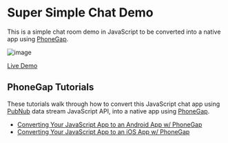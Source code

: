 # Super Simple Chat Demo


This is a simple chat room demo in JavaScript to be converted into a native app using [PhoneGap][pg].

![image](http://www.pubnub.com/blog/wp-content/uploads/2014/10/phonegap.jpg)

[Live Demo](http://pubnub.github.io/super-simple-chat/index.html)

## PhoneGap Tutorials

These tutorials walk through how to convert this JavaScript chat app using [PubNub][pubnub] data stream JavaScript API, into a native app using [PhoneGap][pg].

- [Converting Your JavaScript App to an Android App w/ PhoneGap](http://www.pubnub.com/blog/how-to-convert-your-javascript-app-into-an-android-app-with-phonegap/)
- [Converting Your JavaScript App to an iOS App w/ PhoneGap](http://www.pubnub.com/blog/converting-your-javascript-app-to-an-ios-app-w-phonegap/) 

[pg]: http://phonegap.com
[pubnub]: http://www.pubnub.com/docs/javascript/javascript-sdk.html

